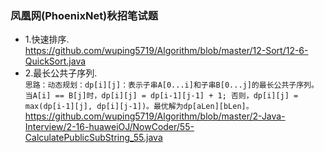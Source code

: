 ### 凤凰网(PhoenixNet)秋招笔试题 ###
* 1.快速排序.   
   <https://github.com/wuping5719/Algorithm/blob/master/12-Sort/12-6-QuickSort.java>
* 2.最长公共子序列.  
   `思路：动态规划：dp[i][j]：表示子串A[0...i]和子串B[0...j]的最长公共子序列。当A[i] == B[j]时，dp[i][j] = dp[i-1][j-1] + 1; 否则，dp[i][j] = max(dp[i-1][j], dp[i][j-1])。最优解为dp[aLen][bLen]。`
   <https://github.com/wuping5719/Algorithm/blob/master/2-Java-Interview/2-16-huaweiOJ/NowCoder/55-CalculatePublicSubString_55.java>
 
